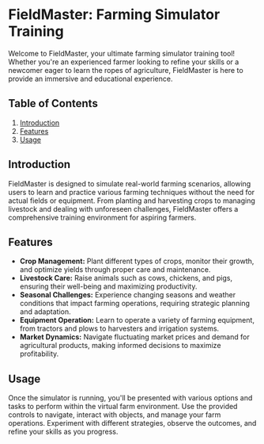 # FieldMaster: Farming Simulator Training

Welcome to FieldMaster, your ultimate farming simulator training tool! Whether you're an experienced farmer looking to refine your skills or a newcomer eager to learn the ropes of agriculture, FieldMaster is here to provide an immersive and educational experience.

## Table of Contents

1. [Introduction](#introduction)
2. [Features](#features)
3. [Usage](#usage)


## Introduction

FieldMaster is designed to simulate real-world farming scenarios, allowing users to learn and practice various farming techniques without the need for actual fields or equipment. From planting and harvesting crops to managing livestock and dealing with unforeseen challenges, FieldMaster offers a comprehensive training environment for aspiring farmers.

## Features

- **Crop Management:** Plant different types of crops, monitor their growth, and optimize yields through proper care and maintenance.
- **Livestock Care:** Raise animals such as cows, chickens, and pigs, ensuring their well-being and maximizing productivity.
- **Seasonal Challenges:** Experience changing seasons and weather conditions that impact farming operations, requiring strategic planning and adaptation.
- **Equipment Operation:** Learn to operate a variety of farming equipment, from tractors and plows to harvesters and irrigation systems.
- **Market Dynamics:** Navigate fluctuating market prices and demand for agricultural products, making informed decisions to maximize profitability.


## Usage

Once the simulator is running, you'll be presented with various options and tasks to perform within the virtual farm environment. Use the provided controls to navigate, interact with objects, and manage your farm operations. Experiment with different strategies, observe the outcomes, and refine your skills as you progress.



